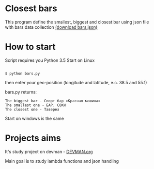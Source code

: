 # Closest bars

This program define the smallest, biggest and closest bar using json file with bars data collection [(download bars.json)](https://devman.org/media/filer_public/95/74/957441dc-78df-4c99-83b2-e93dfd13c2fa/bars.json)

# How to start

Script requires you Python 3.5
Start on Linux

```#!bash

$ python bars.py
```
then enter your geo-position (longitude and latitude, e.c. 38.5 and 55.1)

bars.py returns:
```
The biggest bar - Спорт бар «Красная машина»
The smallest one - БАР. СОКИ
The closest one - Таверна

```

Start on windows is the same

# Projects aims

It's study project on devman - [DEVMAN.org](https://devman.org)

Main goal is to study lambda functions and json handling 
